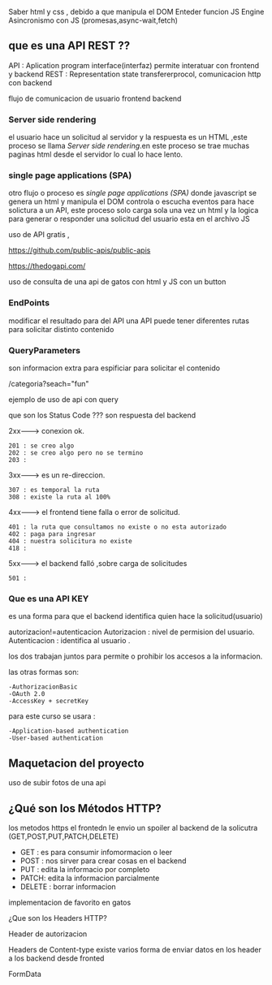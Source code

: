 <!-- Clase01  -->

Saber html y css , debido a que manipula el DOM
Enteder funcion JS Engine
Asincronismo con JS (promesas,async-wait,fetch)

## que es una API REST ??

API : Aplication program interface(interfaz) permite interatuar con frontend y backend
REST : Representation state transfererprocol, comunicacion http con backend

<!-- Clase02  -->

flujo de comunicacion de usuario frontend backend

### Server side rendering

el usuario hace un solicitud al servidor y la respuesta es un HTML ,este proceso se llama _Server side rendering_.en este proceso se trae muchas paginas html desde el servidor lo cual lo hace lento.

### single page applications (SPA)

otro flujo o proceso es _single page applications (SPA)_
donde javascript se genera un html y manipula el DOM
controla o escucha eventos para hace solictura a un API, este proceso solo carga sola una vez un html y la logica para generar o responder una solicitud del usuario esta en el archivo JS

<!-- clase 03 -->

uso de API gratis ,

https://github.com/public-apis/public-apis

https://thedogapi.com/

uso de consulta de una api de gatos con html y JS con un button

<!-- Clase 04  -->

### EndPoints

modificar el resultado para del API
una API puede tener diferentes rutas para solicitar distinto contenido

### QueryParameters

son informacion extra para espificiar para solicitar el contenido

/categoria?seach="fun"

<!-- Clase 05 -->

ejemplo de uso de api con query

que son los Status Code ??? son respuesta del backend

2xx---> conexion ok.

    201 : se creo algo
    202 : se creo algo pero no se termino
    203 :

3xx---> es un re-direccion.

    307 : es temporal la ruta
    308 : existe la ruta al 100%

4xx---> el frontend tiene falla o error de solicitud.

    401 : la ruta que consultamos no existe o no esta autorizado
    402 : paga para ingresar
    404 : nuestra solicitura no existe
    418 :

5xx---> el backend falló ,sobre carga de solicitudes

    501 :

<!-- Clase 06 -->

### Que es una API KEY

es una forma para que el backend identifica quien hace la solicitud(usuario)

autorizacion!=autenticacion
Autorizacion : nivel de permision del usuario.
Autenticacion : identifica al usuario .

los dos trabajan juntos para permite o prohibir los accesos a la informacion.

las otras formas son:

    -AuthorizacionBasic
    -OAuth 2.0
    -AccessKey + secretKey

para este curso se usara :

    -Application-based authentication
    -User-based authentication

<!-- Clase 07 -->

## Maquetacion del proyecto

uso de subir fotos de una api

<!-- Clase 07 -->

## ¿Qué son los Métodos HTTP?

los metodos https el frontedn le envio un spoiler al backend de la solicutra (GET,POST,PUT,PATCH,DELETE)

- GET : es para consumir infomormacion o leer
- POST : nos sirver para crear cosas en el backend
- PUT : edita la informacio por completo
- PATCH: edita la informacion parcialmente
- DELETE : borrar informacion
<!-- Clase 08 -->

<!-- Clase 09 -->

implementacion de favorito en gatos

<!-- Clase  -->

¿Que son los Headers HTTP?

<!-- Clase  -->

Header de autorizacion

<!-- Clase  -->

Headers de Content-type
existe varios forma de enviar datos en los header
a los backend desde fronted

<!-- Clase -->

FormData
